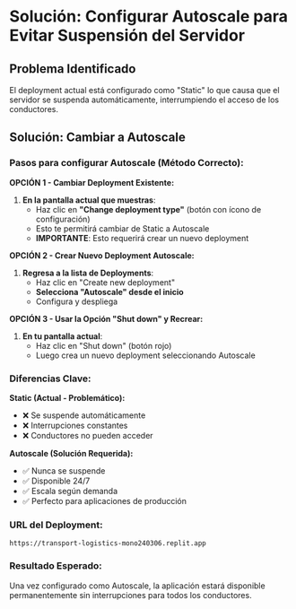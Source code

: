 # Solución: Configurar Autoscale para Evitar Suspensión del Servidor

## Problema Identificado
El deployment actual está configurado como "Static" lo que causa que el servidor se suspenda automáticamente, interrumpiendo el acceso de los conductores.

## Solución: Cambiar a Autoscale

### Pasos para configurar Autoscale (Método Correcto):

**OPCIÓN 1 - Cambiar Deployment Existente:**
1. **En la pantalla actual que muestras**:
   - Haz clic en **"Change deployment type"** (botón con ícono de configuración)
   - Esto te permitirá cambiar de Static a Autoscale
   - **IMPORTANTE**: Esto requerirá crear un nuevo deployment

**OPCIÓN 2 - Crear Nuevo Deployment Autoscale:**
1. **Regresa a la lista de Deployments**:
   - Haz clic en "Create new deployment" 
   - **Selecciona "Autoscale" desde el inicio**
   - Configura y despliega

**OPCIÓN 3 - Usar la Opción "Shut down" y Recrear:**
1. **En tu pantalla actual**:
   - Haz clic en "Shut down" (botón rojo)
   - Luego crea un nuevo deployment seleccionando Autoscale

### Diferencias Clave:

**Static (Actual - Problemático):**
- ❌ Se suspende automáticamente
- ❌ Interrupciones constantes
- ❌ Conductores no pueden acceder

**Autoscale (Solución Requerida):**
- ✅ Nunca se suspende
- ✅ Disponible 24/7
- ✅ Escala según demanda
- ✅ Perfecto para aplicaciones de producción

### URL del Deployment:
`https://transport-logistics-mono240306.replit.app`

### Resultado Esperado:
Una vez configurado como Autoscale, la aplicación estará disponible permanentemente sin interrupciones para todos los conductores.